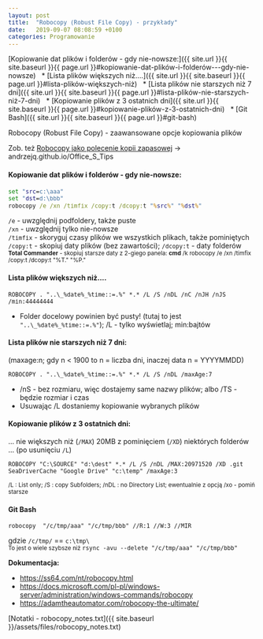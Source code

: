 ```yaml
---
layout: post
title:  "Robocopy (Robust File Copy) - przykłady"
date:   2019-09-07 08:08:59 +0100
categories: Programowanie
---
```


[Kopiowanie dat plików i folderów - gdy nie-nowsze:]({{ site.url }}{{ site.baseurl }}{{ page.url }}#kopiowanie-dat-plików-i-folderów---gdy-nie-nowsze) &nbsp; *
[Lista plików większych niż….]({{ site.url }}{{ site.baseurl }}{{ page.url }}#lista-plików-większych-niż) &nbsp; *
[Lista plików nie starszych niż 7 dni]({{ site.url }}{{ site.baseurl }}{{ page.url }}#lista-plików-nie-starszych-niż-7-dni) &nbsp; *
[Kopiowanie plików z 3 ostatnich dni]({{ site.url }}{{ site.baseurl }}{{ page.url }}#kopiowanie-plików-z-3-ostatnich-dni) &nbsp;  *
[Git Bash]({{ site.url }}{{ site.baseurl }}{{ page.url }}#git-bash) &nbsp;  

Robocopy (Robust File Copy) - zaawansowane opcje kopiowania plików

Zob. też [Robocopy jako polecenie kopii zapasowej](https://andrzejq.github.io/Office_S_Tips/system/2020/02/20/Backup_dysku_SSD.html#6-robocopy-robust-file-copy) -> andrzejq.github.io/Office_S_Tips

#### Kopiowanie dat plików i folderów - gdy nie-nowsze:

````bat
set "src=c:\aaa"
set "dst=d:\bbb"
robocopy /e /xn /timfix /copy:t /dcopy:t "%src%" "%dst%"
````
`/e` - uwzględnij podfoldery, także puste  
`/xn` - uwzględnij tylko nie-nowsze  
`/timfix` - skoryguj czasy plików we wszystkich plikach, także pominiętych  
`/copy:t` - skopiuj daty plików (bez zawartości); `/dcopy:t` - daty folderów  
<small>**Total Commander** - skopiuj starsze daty z 2-giego panela: **cmd** /k robocopy /e /xn /timfix /copy:t /dcopy:t "%T\." "%P\."</small>


#### Lista plików większych niż....

	ROBOCOPY . "..\_%date%_%time::=.%" *.* /L /S /nDL /nC /nJH /nJS /min:44444444

* Folder docelowy powinien być pusty! (tutaj to jest `"..\_%date%_%time::=.%"`); /L - tylko wyświetlaj; min:bajtów
		
#### Lista plików nie starszych niż 7 dni:

(maxage:n; gdy n < 1900 to n = liczba dni, inaczej data n = YYYYMMDD)

	ROBOCOPY . "..\_%date%_%time::=.%" *.* /L /S /nDL /maxAge:7

* /nS - bez rozmiaru, więc dostajemy same nazwy plików; albo /TS - będzie rozmiar i czas 
* Usuwając /L dostaniemy kopiowanie wybranych plików

#### Kopiowanie plików z 3 ostatnich dni:

... nie większych niż (`/MAX`) 20MB z pominięciem (`/XD`) niektórych folderów   
... (po usunięciu `/L`) 

	ROBOCOPY "C:\SOURCE" "d:\dest" *.* /L /S /nDL /MAX:20971520 /XD .git SeaDriverCache "Google Drive" "c:\temp" /maxAge:3

<small>
/L : List only; /S : copy Subfolders; /nDL : no Directory List; ewentualnie z opcją /xo - pomiń starsze
</small> 

#### Git Bash

	robocopy  "/c/tmp/aaa" "/c/tmp/bbb" //R:1 //W:3 //MIR

gdzie `/c/tmp/` == `c:\tmp\`  
<small>To jest o wiele szybsze niż </small> `rsync -avu --delete "/c/tmp/aaa" "/c/tmp/bbb"`


**Dokumentacja:**

* <https://ss64.com/nt/robocopy.html>
* <https://docs.microsoft.com/pl-pl/windows-server/administration/windows-commands/robocopy>
* <https://adamtheautomator.com/robocopy-the-ultimate/>


[Notatki - robocopy_notes.txt]({{ site.baseurl }}/assets/files/robocopy_notes.txt)


<style> code {font-size: smaller;} </style>
